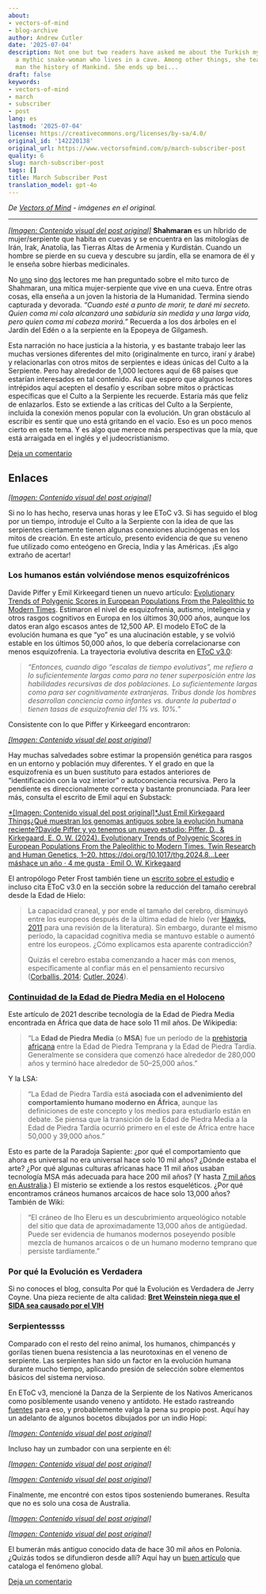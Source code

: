 ```yaml
---
about:
- vectors-of-mind
- blog-archive
author: Andrew Cutler
date: '2025-07-04'
description: Not one but two readers have asked me about the Turkish myth of Shahmaran,
  a mythic snake-woman who lives in a cave. Among other things, she teaches a young
  man the history of Mankind. She ends up bei...
draft: false
keywords:
- vectors-of-mind
- march
- subscriber
- post
lang: es
lastmod: '2025-07-04'
license: https://creativecommons.org/licenses/by-sa/4.0/
original_id: '142220138'
original_url: https://www.vectorsofmind.com/p/march-subscriber-post
quality: 6
slug: march-subscriber-post
tags: []
title: March Subscriber Post
translation_model: gpt-4o
---
```


*De [Vectors of Mind](https://www.vectorsofmind.com/p/march-subscriber-post) - imágenes en el original.*

---

[*[Imagen: Contenido visual del post original]*](https://substackcdn.com/image/fetch/$s_!ykHu!,f_auto,q_auto:good,fl_progressive:steep/https%3A%2F%2Fsubstack-post-media.s3.amazonaws.com%2Fpublic%2Fimages%2Fd7ded32e-74ee-48df-83b7-f1b8bd25d240_2048x1360.jpeg) **Shahmaran** es un híbrido de mujer/serpiente que habita en cuevas y se encuentra en las mitologías de Irán, Irak, Anatolia, las Tierras Altas de Armenia y Kurdistán. Cuando un hombre se pierde en su cueva y descubre su jardín, ella se enamora de él y le enseña sobre hierbas medicinales.

No [uno](https://twitter.com/giray_arat/status/1702283727420723674) sino [dos](https://www.vectorsofmind.com/p/herakles-adam-and-krishna-were-initiated/comments#comment-51500597) lectores me han preguntado sobre el mito turco de Shahmaran, una mítica mujer-serpiente que vive en una cueva. Entre otras cosas, ella enseña a un joven la historia de la Humanidad. Termina siendo capturada y devorada. _“Cuando esté a punto de morir, te daré mi secreto. Quien coma mi cola alcanzará una sabiduría sin medida y una larga vida, pero quien coma mi cabeza morirá.”_ Recuerda a los dos árboles en el Jardín del Edén o a la serpiente en la Epopeya de Gilgamesh.

Esta narración no hace justicia a la historia, y es bastante trabajo leer las muchas versiones diferentes del mito (originalmente en turco, iraní y árabe) y relacionarlas con otros mitos de serpientes e ideas únicas del Culto a la Serpiente. Pero hay alrededor de 1,000 lectores aquí de 68 países que estarían interesados en tal contenido. Así que espero que algunos lectores intrépidos aquí acepten el desafío y escriban sobre mitos o prácticas específicas que el Culto a la Serpiente les recuerde. Estaría más que feliz de enlazarlos. Esto se extiende a las críticas del Culto a la Serpiente, incluida la conexión menos popular con la evolución. Un gran obstáculo al escribir es sentir que uno está gritando en el vacío. Eso es un poco menos cierto en este tema. Y es algo que merece más perspectivas que la mía, que está arraigada en el inglés y el judeocristianismo.

[Deja un comentario](https://www.vectorsofmind.com/p/march-subscriber-post/comments)

## Enlaces

[*[Imagen: Contenido visual del post original]*](https://substackcdn.com/image/fetch/$s_!uXzH!,f_auto,q_auto:good,fl_progressive:steep/https%3A%2F%2Fsubstack-post-media.s3.amazonaws.com%2Fpublic%2Fimages%2F5fb62a89-197f-475b-8f4b-7072139fe1a4_1344x896.png)

Si no lo has hecho, reserva unas horas y lee EToC v3. Si has seguido el blog por un tiempo, introduje el Culto a la Serpiente con la idea de que las serpientes ciertamente tienen algunas conexiones alucinógenas en los mitos de creación. En este artículo, presento evidencia de que su veneno fue utilizado como enteógeno en Grecia, India y las Américas. ¡Es algo extraño de acertar!

### Los humanos están volviéndose menos esquizofrénicos

Davide Piffer y Emil Kirkeegard tienen un nuevo artículo: [Evolutionary Trends of Polygenic Scores in European Populations From the Paleolithic to Modern Times](https://www.researchgate.net/publication/378746783_Evolutionary_Trends_of_Polygenic_Scores_in_European_Populations_From_the_Paleolithic_to_Modern_Times). Estimaron el nivel de esquizofrenia, autismo, inteligencia y otros rasgos cognitivos en Europa en los últimos 30,000 años, aunque los datos eran algo escasos antes de 12,500 AP. El modelo EToC de la evolución humana es que “yo” es una alucinación estable, y se volvió estable en los últimos 50,000 años, lo que debería correlacionarse con menos esquizofrenia. La trayectoria evolutiva descrita en [EToC v3.0](https://www.vectorsofmind.com/i/140565846/weak-etoc):

> _“Entonces, cuando digo “escalas de tiempo evolutivas”, me refiero a lo suficientemente largas como para no tener superposición entre las habilidades recursivas de dos poblaciones. Lo suficientemente largas como para ser cognitivamente extranjeras. Tribus donde los hombres desarrollan conciencia como infantes vs. durante la pubertad o tienen tasas de esquizofrenia del 1% vs. 10%.”_

Consistente con lo que Piffer y Kirkeegard encontraron:

[*[Imagen: Contenido visual del post original]*](https://substackcdn.com/image/fetch/$s_!kqVr!,f_auto,q_auto:good,fl_progressive:steep/https%3A%2F%2Fsubstack-post-media.s3.amazonaws.com%2Fpublic%2Fimages%2Fb7ac62bf-3003-482e-83b7-ecf8d67e61e8_741x662.png)

Hay muchas salvedades sobre estimar la propensión genética para rasgos en un entorno y población muy diferentes. Y el grado en que la esquizofrenia es un buen sustituto para estados anteriores de “identificación con la voz interior” o autoconciencia recursiva. Pero la pendiente es direccionalmente correcta y bastante pronunciada. Para leer más, consulta el escrito de Emil aquí en Substack:

[*[Imagen: Contenido visual del post original]*Just Emil Kirkegaard Things¿Qué muestran los genomas antiguos sobre la evolución humana reciente?Davide Piffer y yo tenemos un nuevo estudio: Piffer, D., & Kirkegaard, E. O. W. (2024). Evolutionary Trends of Polygenic Scores in European Populations From the Paleolithic to Modern Times. Twin Research and Human Genetics, 1–20. https://doi.org/10.1017/thg.2024.8…Leer máshace un año · 4 me gusta · Emil O. W. Kirkegaard](https://www.emilkirkegaard.com/p/what-do-ancient-genomes-show-about?utm_source=substack&utm_campaign=post_embed&utm_medium=web)

El antropólogo Peter Frost también tiene un [escrito sobre el estudio](https://peterfrost.substack.com/p/cognitive-evolution-in-europe-two) e incluso cita EToC v3.0 en la sección sobre la reducción del tamaño cerebral desde la Edad de Hielo:

> La capacidad craneal, y por ende el tamaño del cerebro, disminuyó entre los europeos después de la última edad de hielo (ver [Hawks, 2011](https://arxiv.org/abs/1102.5604) para una revisión de la literatura). Sin embargo, durante el mismo período, la capacidad cognitiva media se mantuvo estable o aumentó entre los europeos. ¿Cómo explicamos esta aparente contradicción?
> 
> Quizás el cerebro estaba comenzando a hacer más con menos, específicamente al confiar más en el pensamiento recursivo ([Corballis, 2014](https://press.princeton.edu/books/hardcover/9780691145471/the-recursive-mind); [Cutler, 2024](https://www.vectorsofmind.com/p/eve-theory-of-consciousness-v3#%C2%A7weak-etoc)).

### [Continuidad de la Edad de Piedra Media en el Holoceno](https://www.ncbi.nlm.nih.gov/pmc/articles/PMC7801626/)

Este artículo de 2021 describe tecnología de la Edad de Piedra Media encontrada en África que data de hace solo 11 mil años. De Wikipedia:

> “La **Edad de Piedra Media** (o **MSA**) fue un período de la [prehistoria africana](https://en.wikipedia.org/wiki/African_prehistory) entre la Edad de Piedra Temprana y la Edad de Piedra Tardía. Generalmente se considera que comenzó hace alrededor de 280,000 años y terminó hace alrededor de 50–25,000 años.”

Y la LSA:

> “La Edad de Piedra Tardía está **asociada con el advenimiento del comportamiento humano moderno en África**, aunque las definiciones de este concepto y los medios para estudiarlo están en debate. Se piensa que la transición de la Edad de Piedra Media a la Edad de Piedra Tardía ocurrió primero en el este de África entre hace 50,000 y 39,000 años.”

Esto es parte de la Paradoja Sapiente: ¿por qué el comportamiento que ahora es universal no era universal hace solo 10 mil años? ¿Dónde estaba el arte? ¿Por qué algunas culturas africanas hace 11 mil años usaban tecnología MSA más adecuada para hace 200 mil años? (Y hasta [7 mil años en Australia](https://www.vectorsofmind.com/p/eve-theory-of-consciousness-v3#footnote-10-140565846).) El misterio se extiende a los restos esqueléticos. ¿Por qué encontramos cráneos humanos arcaicos de hace solo 13,000 años? También de Wiki:

> “El cráneo de Iho Eleru es un descubrimiento arqueológico notable del sitio que data de aproximadamente 13,000 años de antigüedad. Puede ser evidencia de humanos modernos poseyendo posible mezcla de humanos arcaicos o de un humano moderno temprano que persiste tardíamente.”

### Por qué la Evolución es Verdadera

Si no conoces el blog, consulta Por qué la Evolución es Verdadera de Jerry Coyne. Una pieza reciente de alta calidad: **[Bret Weinstein niega que el SIDA sea causado por el VIH](https://whyevolutionistrue.com/2024/03/11/bret-weinstein-denies-that-aids-is-caused-by-hiv/)**

### Serpientessss

Comparado con el resto del reino animal, los humanos, chimpancés y gorilas tienen buena resistencia a las neurotoxinas en el veneno de serpiente. Las serpientes han sido un factor en la evolución humana durante mucho tiempo, aplicando presión de selección sobre elementos básicos del sistema nervioso.

En EToC v3, mencioné la Danza de la Serpiente de los Nativos Americanos como posiblemente usando veneno y antídoto. He estado rastreando [fuentes](https://archive.org/details/hopikatcinasdraw00fewk/page/n251) para eso, y probablemente valga la pena su propio post. Aquí hay un adelanto de algunos bocetos dibujados por un indio Hopi:

[*[Imagen: Contenido visual del post original]*](https://substackcdn.com/image/fetch/$s_!iibM!,f_auto,q_auto:good,fl_progressive:steep/https%3A%2F%2Fsubstack-post-media.s3.amazonaws.com%2Fpublic%2Fimages%2F99539414-7436-4d04-be4a-9dde1c107e77_535x853.png)

Incluso hay un zumbador con una serpiente en él:

[*[Imagen: Contenido visual del post original]*](https://substackcdn.com/image/fetch/$s_!g8gJ!,f_auto,q_auto:good,fl_progressive:steep/https%3A%2F%2Fsubstack-post-media.s3.amazonaws.com%2Fpublic%2Fimages%2Fb6fd33db-2118-431c-8609-b7e570c90c74_392x661.png)

[*[Imagen: Contenido visual del post original]*](https://substackcdn.com/image/fetch/$s_!Mson!,f_auto,q_auto:good,fl_progressive:steep/https%3A%2F%2Fsubstack-post-media.s3.amazonaws.com%2Fpublic%2Fimages%2F16c2510d-213a-46a4-b3d7-db0034126dc0_421x586.png)

Finalmente, me encontré con estos tipos sosteniendo bumeranes. Resulta que no es solo una cosa de Australia.

[*[Imagen: Contenido visual del post original]*](https://substackcdn.com/image/fetch/$s_!v40j!,f_auto,q_auto:good,fl_progressive:steep/https%3A%2F%2Fsubstack-post-media.s3.amazonaws.com%2Fpublic%2Fimages%2F3e8a2f65-1678-48b9-a548-a2e4507fbcd6_365x696.png)

[*[Imagen: Contenido visual del post original]*](https://substackcdn.com/image/fetch/$s_!UpmA!,f_auto,q_auto:good,fl_progressive:steep/https%3A%2F%2Fsubstack-post-media.s3.amazonaws.com%2Fpublic%2Fimages%2Fece1e62f-8244-4b0d-b18b-169fa34fd72d_422x761.png)

El bumerán más antiguo conocido data de hace 30 mil años en Polonia. ¿Quizás todos se difundieron desde allí? Aquí hay un [buen artículo](https://medium.com/@mattpoll2/the-non-australian-boomerang-47b9e11e5e2e) que cataloga el fenómeno global.

[Deja un comentario](https://www.vectorsofmind.com/p/march-subscriber-post/comments)